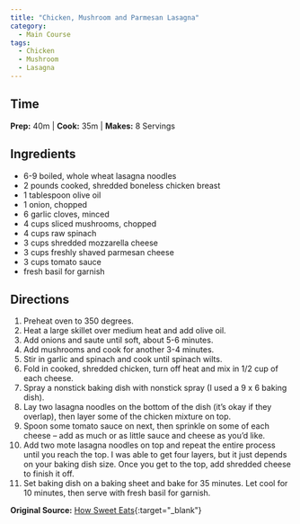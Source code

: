 ```yaml
---
title: "Chicken, Mushroom and Parmesan Lasagna"
category:
  - Main Course
tags:
  - Chicken
  - Mushroom
  - Lasagna
---
```


## Time
**Prep:** 40m | **Cook:** 35m | **Makes:** 8 Servings

## Ingredients
* 6-9 boiled, whole wheat lasagna noodles
* 2 pounds cooked, shredded boneless chicken breast
* 1 tablespoon olive oil
* 1 onion, chopped
* 6 garlic cloves, minced
* 4 cups sliced mushrooms, chopped
* 4 cups raw spinach
* 3 cups shredded mozzarella cheese
* 3 cups freshly shaved parmesan cheese
* 3 cups tomato sauce
* fresh basil for garnish

## Directions
1. Preheat oven to 350 degrees.
2. Heat a large skillet over medium heat and add olive oil. 
3. Add onions and saute until soft, about 5-6 minutes. 
4. Add mushrooms and cook for another 3-4 minutes. 
5. Stir in garlic and spinach and cook until spinach wilts. 
6. Fold in cooked, shredded chicken, turn off heat and mix in 1/2 cup of each cheese.
7. Spray a nonstick baking dish with nonstick spray (I used a 9 x 6 baking dish). 
8. Lay two lasagna noodles on the bottom of the dish (it’s okay if they overlap), then layer some of the chicken mixture on top. 
9. Spoon some tomato sauce on next, then sprinkle on some of each cheese – add as much or as little sauce and cheese as you’d like.
10. Add two mote lasagna noodles on top and repeat the entire process until you reach the top. I was able to get four layers, but it just depends on your baking dish size. Once you get to the top, add shredded cheese to finish it off.
11. Set baking dish on a baking sheet and bake for 35 minutes. Let cool for 10 minutes, then serve with fresh basil for garnish.

**Original Source:** [How Sweet Eats](https://www.howsweeteats.com/2011/03/whole-wheat-chicken-and-parmesan-lasagna/){:target="_blank"}
